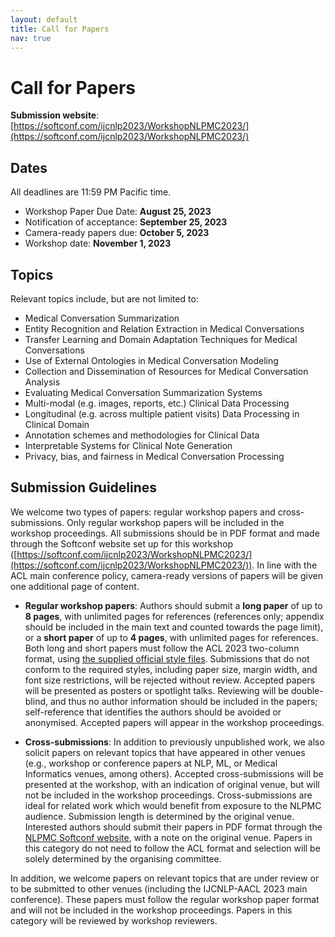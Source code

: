 ```yaml
---
layout: default
title: Call for Papers
nav: true
---
```


# Call for Papers

**Submission website**: [https://softconf.com/ijcnlp2023/WorkshopNLPMC2023/](https://softconf.com/ijcnlp2023/WorkshopNLPMC2023/)


## Dates

All deadlines are 11:59 PM Pacific time.

+ Workshop Paper Due Date: **August 25, 2023**
+ Notification of acceptance: **September 25, 2023**
+ Camera-ready papers due: **October 5, 2023**
+ Workshop date: **November 1, 2023**


## Topics
Relevant topics include, but are not limited to:

+ Medical Conversation Summarization
+ Entity Recognition and Relation Extraction in Medical Conversations
+ Transfer Learning and Domain Adaptation Techniques for Medical Conversations
+ Use of External Ontologies in Medical Conversation Modeling
+ Collection and Dissemination of Resources for Medical Conversation Analysis
+ Evaluating Medical Conversation Summarization Systems
+ Multi-modal (e.g. images, reports, etc.) Clinical Data Processing
+ Longitudinal (e.g. across multiple patient visits) Data Processing in Clinical Domain
+ Annotation schemes and methodologies for Clinical Data
+ Interpretable Systems for Clinical Note Generation
+ Privacy, bias, and fairness in Medical Conversation Processing

## Submission Guidelines

We welcome two types of papers: regular workshop papers and cross-submissions. Only regular workshop papers will be included in the workshop proceedings. All submissions should be in PDF format and made through the Softconf website set up for this workshop ([https://softconf.com/ijcnlp2023/WorkshopNLPMC2023/](https://softconf.com/ijcnlp2023/WorkshopNLPMC2023/)). In line with the ACL main conference policy, camera-ready versions of papers will be given one additional page of content.

+ **Regular workshop papers**: Authors should submit a **long paper** of up to **8 pages**, with unlimited pages for references (references only; appendix should be included in the main text and counted towards the page limit), or a **short paper** of up to **4 pages**, with unlimited pages for references. Both long and short papers must follow the ACL 2023 two-column format, using [the supplied official style files](https://2023.aclweb.org/calls/style_and_formatting/). Submissions that do not conform to the required styles, including paper size, margin width, and font size restrictions, will be rejected without review. Accepted papers will be presented as posters or spotlight talks. Reviewing will be double-blind, and thus no author information should be included in the papers; self-reference that identifies the authors should be avoided or anonymised. Accepted papers will appear in the workshop proceedings.

+ **Cross-submissions**: In addition to previously unpublished work, we also solicit papers on relevant topics that have appeared in other venues (e.g., workshop or conference papers at NLP, ML, or Medical Informatics venues, among others). Accepted cross-submissions will be presented at the workshop, with an indication of original venue, but will not be included in the workshop proceedings. Cross-submissions are ideal for related work which would benefit from exposure to the NLPMC audience. Submission length is determined by the original venue. Interested authors should submit their papers in PDF format through the [NLPMC Softconf website](https://softconf.com/ijcnlp2023/WorkshopNLPMC2023/), with a note on the original venue. Papers in this category do not need to follow the ACL format and selection will be solely determined by the organising committee.

In addition, we welcome papers on relevant topics that are under review or to be submitted to other venues (including the IJCNLP-AACL 2023 main conference). These papers must follow the regular workshop paper format and will not be included in the workshop proceedings. Papers in this category will be reviewed by workshop reviewers.
